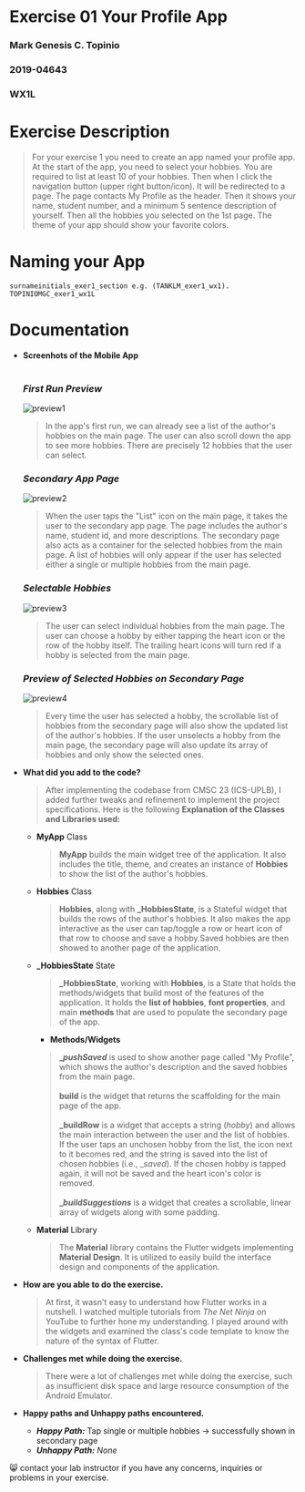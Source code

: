 # Exercise 01 Your Profile App
### Mark Genesis C. Topinio
### 2019-04643
### WX1L

# Exercise Description
> For your exercise 1 you need to create an app named your profile app. At the start of the app, you need to select your hobbies. You are required to list at least 10 of your hobbies. Then when I click the navigation button (upper right button/icon). It will be redirected to a page. The page contacts My Profile as the header. Then it shows your name, student number, and a minimum 5 sentence description of yourself. Then all the hobbies you selected on the 1st page. The theme of your app should show your favorite colors. 

# Naming your App
```
surnameinitials_exer1_section e.g. (TANKLM_exer1_wx1).
TOPINIOMGC_exer1_wx1L
```

# Documentation
- **Screenhots of the Mobile App**<br/><br/>
    ### _First Run Preview_
    ![preview1](images/preview1.png) <br/>
    > In the app's first run, we can already see a list of the author's hobbies on the main page. The user can also scroll down the app to see more hobbies. There are precisely 12 hobbies that the user can select.

    ### _Secondary App Page_
    ![preview2](images/preview2.png) <br/>
    > When the user taps the "List" icon on the main page, it takes the user to the secondary app page. The page includes the author's name, student id, and more descriptions. The secondary page also acts as a container for the selected hobbies from the main page. A list of hobbies will only appear if the user has selected either a single or multiple hobbies from the main page.

    ### _Selectable Hobbies_
    ![preview3](images/preview3.png) <br/>
    > The user can select individual hobbies from the main page. The user can choose a hobby by either tapping the heart icon or the row of the hobby itself. The trailing heart icons will turn red if a hobby is selected from the main page.

    ### _Preview of Selected Hobbies on Secondary Page_
    ![preview4](images/preview4.png) <br/>
    > Every time the user has selected a hobby, the scrollable list of hobbies from the secondary page will also show the updated list of the author's hobbies. If the user unselects a hobby from the main page, the secondary page will also update its array of hobbies and only show the selected ones.



- **What did you add to the code?**

    >After implementing the codebase from CMSC 23 (ICS-UPLB), I added further tweaks and refinement to implement the project specifications. Here is the following **Explanation of the Classes and Libraries used:**
    - **MyApp** Class
        > **MyApp** builds the main widget tree of the application. It also includes the title, theme, and creates an instance of **Hobbies** to show the list of the author's hobbies.
    - **Hobbies** Class
        > **Hobbies**, along with **_HobbiesState**, is a Stateful widget that builds the rows of the author's hobbies. It also makes the app interactive as the user can tap/toggle a row or heart icon of that row to choose and save a hobby.Saved hobbies are then showed to another page of the application.
    - **_HobbiesState** State
        > **_HobbiesState**, working with **Hobbies**, is a State that holds the methods/widgets that build most of the features of the application. It holds the **list of hobbies**, **font properties**, and main **methods** that are used to populate the secondary page of the app.
    
        - **Methods/Widgets**
        > **__pushSaved_** is used to show another page called "My Profile", which shows the author's description and the saved hobbies from the main page.
        </br></br>
        > **build** is the widget that returns the scaffolding for the main page of the app.
        </br></br>
        **_buildRow** is a widget that accepts a string (_hobby_) and allows the main interaction between the user and the list of hobbies. If the user taps an unchosen hobby from the list, the icon next to it becomes red, and the string is saved into the list of chosen hobbies (i.e., __saved_). If the chosen hobby is tapped again, it will not be saved and the heart icon's color is removed.
        </br></br>
        **__buildSuggestions_** is a widget that creates a scrollable, linear array of widgets along with some padding.
    - **Material** Library
        > The **Material** library contains the Flutter widgets implementing **Material Design**. It is utilized to easily build the interface design and components of the application.
- **How are you able to do the exercise.**
    > At first, it wasn't easy to understand how Flutter works in a nutshell. I watched multiple tutorials from _The Net Ninja_ on YouTube to further hone my understanding. I played around with the widgets and examined the class's code template to know the nature of the syntax of Flutter.
- **Challenges met while doing the exercise.**
    > There were a lot of challenges met while doing the exercise, such as insufficient disk space and large resource consumption of the Android Emulator.
- **Happy paths and Unhappy paths encountered.**
    - **_Happy Path:_** Tap single or multiple hobbies -> successfully shown in secondary page
    - **_Unhappy Path:_** _None_

:smile_cat: contact your lab instructor if you have any concerns, inquiries or problems in your exercise.
